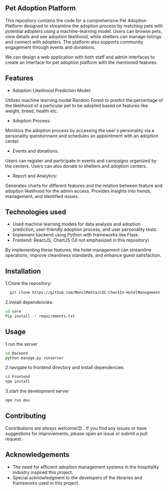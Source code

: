 ## Pet Adoption Platform
This repository contains the code for a comprehensive Pet Adoption Platform designed to streamline the adoption process
by matching pets with potential adopters using a machine-learning model. Users can browse pets, view details and see adoption likelihood, while shelters can manage listings and connect with adopters. The platform also supports community engagement through events and donations.

We can design a web application with both staff and admin interfaces to create an interface for pet adoption platform with the mentioned features. 
## Features

- Adoption Likelihood Prediction Model:

Utilizes machine learning model Random Forest to predict the percentage of the likelihood of a particular pet to be adopted based on features like weight, breed, health etc.

- Adoption Process:

Monitors the adoption process by accessing the user's personality via a personality questionnaire and schedules an appointment with an adoption center.

- Events and donations:

Users can register and participate in events and campaigns organized by the centers. Users can also donate to shelters and adoption centers.
- Report and Analytics:

Generates charts for different features and the relation between feature and adoption likelihood for the admin access.
Provides insights into trends, management, and identified issues.



## Technologies used

- Used machine learning models for data analysis and adoption prediction, user-friendly adoption process, and  user personality tests.
- Implement backend using Python with frameworks like Flask.
- Frontend: ReactJS, ChartJS (UI not emphasized in this repository)

By implementing these features, the hotel management can streamline operations, improve cleanliness standards, and enhance guest satisfaction.
## Installation

1.Clone the repository:

```bash
  git clone https://github.com/MonilMehta/LOC-CheckIn-HotelManagement

```

2.Install dependencies:

```bash
cd core
Pip install -r requirements.txt
```
    
## Usage
1.run the server

```bash
cd Backend
python manage.py runserver
```

2.navigate to frontend directory and install dependencies


```bash
cd Frontend
npm install
```

3.start the development server

```bash
npm run dev
```


## Contributing

Contributions are always welcome!😊
. If you find any issues or have suggestions for improvements, please open an issue or submit a pull request.

## Acknowledgements

- The need for efficient adoption management systems in the hospitality industry inspired this project.
- Special acknowledgment to the developers of the libraries and frameworks used in this project.
